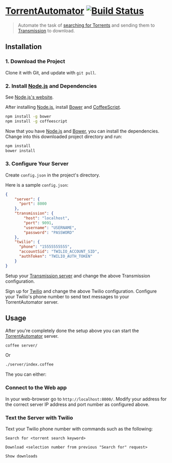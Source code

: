 [TorrentAutomator](https://github.com/Glavin001/TorrentAutomator) [![Build Status](https://travis-ci.org/Glavin001/TorrentAutomator.svg)](https://travis-ci.org/Glavin001/TorrentAutomator)
================

> Automate the task of [searching for Torrents](http://kickass.to/) and sending them to [Transmission](https://www.transmissionbt.com/) to download.

## Installation

### 1. Download the Project

Clone it with Git, and update with `git pull`.

### 2. Install [Node.js](http://nodejs.org/) and Dependencies

See [Node.js's website](http://nodejs.org/).

After installing [Node.js](http://nodejs.org/),
install [Bower](http://bower.io/) and
[CoffeeScript](http://coffeescript.org/).

```bash
npm install -g bower
npm install -g coffeescript
```

Now that you have [Node.js](http://nodejs.org/)
and [Bower](http://bower.io/), you can install the dependencies.
Change into this downloaded project directory and run:

```bash
npm install
bower install
```

### 3. Configure Your Server

Create `config.json` in the project's directory.

Here is a sample `config.json`:

```json
{
    "server": {
      "port": 8000
    },
    "transmission": {
        "host": "localhost",
        "port": 9091,
        "username": "USERNAME",
        "password": "PASSWORD"
    },
    "twilio": {
      "phone": "15555555555",
      "accountSid": "TWILIO_ACCOUNT_SID",
      "authToken": "TWILIO_AUTH_TOKEN"
    }
}
```

Setup your [Transmission server](https://www.transmissionbt.com/) and
change the above Transmission configuration.

Sign up for [Twilio](https://www.twilio.com) and
change the above Twilio configuration.
Configure your Twilio's phone number to send text messages to
your TorrentAutomator server.

## Usage

After you're completely done the setup above
you can start the [TorrentAutomator](https://github.com/Glavin001/TorrentAutomator) server.

```bash
coffee server/
```

Or

```bash
./server/index.coffee
```

The you can either:

### Connect to the Web app

In your web-browser go to `http://localhost:8000/`.
Modify your address for the correct server IP address and
port number as configured above.

### Text the Server with Twilio

Text your Twilio phone number with commands such as the following:

```
Search for <torrent search keyword>
```

```
Download <selection number from previous "Search for" request>
```

```
Show downloads
```
